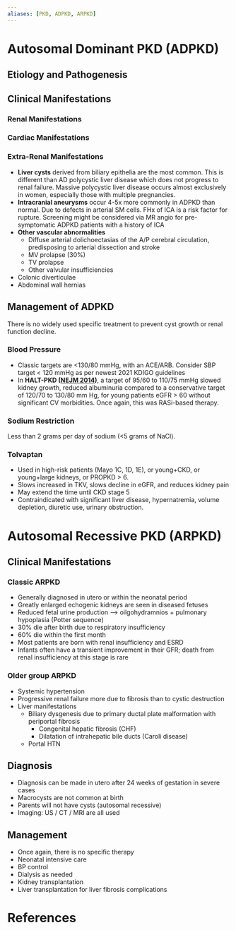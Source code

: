 ```yaml
---
aliases: [PKD, ADPKD, ARPKD]
---
```


# Autosomal Dominant PKD (ADPKD)
## Etiology and Pathogenesis

## Clinical Manifestations
### Renal Manifestations
### Cardiac Manifestations
### Extra-Renal Manifestations
-   **Liver cysts** derived from biliary epithelia are the most common. This is different than AD polycystic liver disease which does not progress to renal failure. Massive polycystic liver disease occurs almost exclusively in women, especially those with multiple pregnancies.
-   **Intracranial aneurysms** occur 4-5x more commonly in ADPKD than normal. Due to defects in arterial SM cells. FHx of ICA is a risk factor for rupture. Screening might be considered via MR angio for pre-symptomatic ADPKD patients with a history of ICA
-   **Other vascular abnormalities**
	-   Diffuse arterial dolichoectasias of the A/P cerebral circulation, predisposing to arterial dissection and stroke
	-   MV prolapse (30%)
	-   TV prolapse
	-   Other valvular insufficiencies
-   Colonic diverticulae
-   Abdominal wall hernias

## Management of ADPKD
There is no widely used specific treatment to prevent cyst growth or renal function decline.

### Blood Pressure
-   Classic targets are <130/80 mmHg, with an ACE/ARB. Consider SBP target < 120 mmHg as per newest 2021 KDIGO guidelines
-   In **HALT-PKD ([NEJM 2014](https://www-nejm-org.libaccess.lib.mcmaster.ca/doi/full/10.1056/NEJMoa1402685))**, a target of 95/60 to 110/75 mmHg slowed kidney growth, reduced albuminuria compared to a conservative target of 120/70 to 130/80 mm Hg, for young patients eGFR > 60 without significant CV morbidities. Once again, this was RASi-based therapy.

### Sodium Restriction
Less than 2 grams per day of sodium (<5 grams of NaCl).

### Tolvaptan
-   Used in high-risk patients (Mayo 1C, 1D, 1E), or young+CKD, or young+large kidneys, or PROPKD > 6.
-   Slows increased in TKV, slows decline in eGFR, and reduces kidney pain
-   May extend the time until CKD stage 5
-   Contraindicated with significant liver disease, hypernatremia, volume depletion, diuretic use, urinary obstruction.

# Autosomal Recessive PKD (ARPKD)
## Clinical Manifestations
### Classic ARPKD
-   Generally diagnosed in utero or within the neonatal period
-   Greatly enlarged echogenic kidneys are seen in diseased fetuses
-   Reduced fetal urine production --> oilgohydramnios + pulmonary hypoplasia (Potter sequence)
-   30% die after birth due to respiratory insufficiency
-   60% die within the first month
-   Most patients are born with renal insufficiency and ESRD
-   Infants often have a transient improvement in their GFR; death from renal insufficiency at this stage is rare
### Older group ARPKD
-   Systemic hypertension
-   Progressive renal failure more due to fibrosis than to cystic destruction
-   Liver manifestations
	-   Biliary dysgenesis due to primary ductal plate malformation with periportal fibrosis
		-   Congenital hepatic fibrosis (CHF)
		-   Dilatation of intrahepatic bile ducts (Caroli disease)
	-   Portal HTN

## Diagnosis
-   Diagnosis can be made in utero after 24 weeks of gestation in severe cases
-   Macrocysts are not common at birth
-   Parents will not have cysts (autosomal recessive)
-   Imaging: US / CT / MRI are all used

## Management
-   Once again, there is no specific therapy
-   Neonatal intensive care
-   BP control
-   Dialysis as needed
-   Kidney transplantation
-   Liver transplantation for liver fibrosis complications

# References